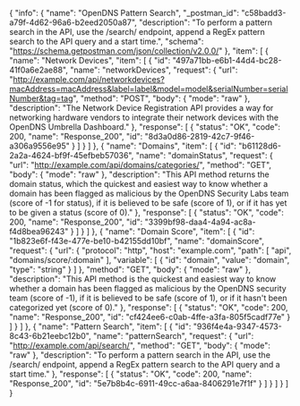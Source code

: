 {
  "info": {
    "name": "OpenDNS Pattern Search",
    "_postman_id": "c58badd3-a79f-4d62-96a6-b2eed2050a87",
    "description": "To perform a pattern search in the API, use the /search/ endpoint, append a RegEx pattern search to the API query and a start time.",
    "schema": "https://schema.getpostman.com/json/collection/v2.0.0/"
  },
  "item": [
    {
      "name": "Network Devices",
      "item": [
        {
          "id": "497a71bb-e6b1-44d4-bc28-41f0a6e2ae88",
          "name": "networkDevices",
          "request": {
            "url": "http://example.com/api/networkdevices?macAddress=macAddress&label=label&model=model&serialNumber=serialNumber&tag=tag",
            "method": "POST",
            "body": {
              "mode": "raw"
            },
            "description": "The Network Device Registration API provides a way for networking hardware vendors to integrate their network devices with the OpenDNS Umbrella Dashboard."
          },
          "response": [
            {
              "status": "OK",
              "code": 200,
              "name": "Response_200",
              "id": "8d3a0d86-2819-42c7-9f46-a306a9556e95"
            }
          ]
        }
      ]
    },
    {
      "name": "Domains",
      "item": [
        {
          "id": "b61128d6-2a2a-4624-bf9f-45efbeb57036",
          "name": "domainStatus",
          "request": {
            "url": "http://example.com/api/domains/categories/",
            "method": "GET",
            "body": {
              "mode": "raw"
            },
            "description": "This API method returns the domain status, which the quickest and easiest way to know whether a domain has been flagged as malicious by the OpenDNS Security Labs team (score of -1 for status), if it is believed to be safe (score of 1), or if it has yet to be given a status (score of 0)."
          },
          "response": [
            {
              "status": "OK",
              "code": 200,
              "name": "Response_200",
              "id": "3399bf98-daa4-4a94-ac8a-f4d8bea96243"
            }
          ]
        }
      ]
    },
    {
      "name": "Domain Score",
      "item": [
        {
          "id": "1b823e6f-f43e-477e-be10-b42155dd10bf",
          "name": "domainScore",
          "request": {
            "url": {
              "protocol": "http",
              "host": "example.com",
              "path": [
                "api",
                "domains/score/:domain"
              ],
              "variable": [
                {
                  "id": "domain",
                  "value": "domain",
                  "type": "string"
                }
              ]
            },
            "method": "GET",
            "body": {
              "mode": "raw"
            },
            "description": "This API method is the quickest and easiest way to know whether a domain has been flagged as malicious by the OpenDNS security team (score of -1), if it is believed to be safe (score of 1), or if it hasn't been categorized yet (score of 0)."
          },
          "response": [
            {
              "status": "OK",
              "code": 200,
              "name": "Response_200",
              "id": "cf424ee6-c0ab-4ffe-a3fa-805f5cadf77e"
            }
          ]
        }
      ]
    },
    {
      "name": "Pattern Search",
      "item": [
        {
          "id": "936f4e4a-9347-4573-8c43-6b21eebc12b0",
          "name": "patternSearch",
          "request": {
            "url": "http://example.com/api/search/",
            "method": "GET",
            "body": {
              "mode": "raw"
            },
            "description": "To perform a pattern search in the API, use the /search/ endpoint, append a RegEx pattern search to the API query and a start time."
          },
          "response": [
            {
              "status": "OK",
              "code": 200,
              "name": "Response_200",
              "id": "5e7b8b4c-6911-49cc-a6aa-8406291e7f1f"
            }
          ]
        }
      ]
    }
  ]
}